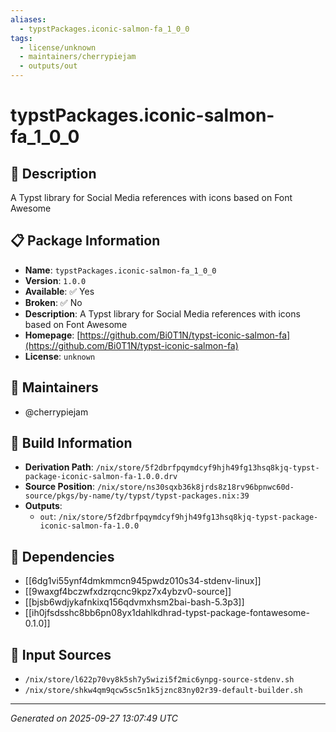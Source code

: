 ```yaml
---
aliases:
  - typstPackages.iconic-salmon-fa_1_0_0
tags:
  - license/unknown
  - maintainers/cherrypiejam
  - outputs/out
---
```


# typstPackages.iconic-salmon-fa_1_0_0

## 📝 Description

A Typst library for Social Media references with icons based on Font Awesome

## 📋 Package Information

- **Name**: `typstPackages.iconic-salmon-fa_1_0_0`
- **Version**: `1.0.0`
- **Available**: ✅ Yes
- **Broken**: ✅ No
- **Description**: A Typst library for Social Media references with icons based on Font Awesome
- **Homepage**: [https://github.com/Bi0T1N/typst-iconic-salmon-fa](https://github.com/Bi0T1N/typst-iconic-salmon-fa)
- **License**: `unknown`
## 👥 Maintainers

- @cherrypiejam


## 🔧 Build Information

- **Derivation Path**: `/nix/store/5f2dbrfpqymdcyf9hjh49fg13hsq8kjq-typst-package-iconic-salmon-fa-1.0.0.drv`
- **Source Position**: `/nix/store/ns30sqxb36k8jrds8z18rv96bpnwc60d-source/pkgs/by-name/ty/typst/typst-packages.nix:39`
- **Outputs**:
  - `out`:  `/nix/store/5f2dbrfpqymdcyf9hjh49fg13hsq8kjq-typst-package-iconic-salmon-fa-1.0.0`

## 🔗 Dependencies

- [[6dg1vi55ynf4dmkmmcn945pwdz010s34-stdenv-linux]]
- [[9waxgf4bczwfxdzrqcnc9kpz7x4ybzv0-source]]
- [[bjsb6wdjykafnkixq156qdvmxhsm2bai-bash-5.3p3]]
- [[ih0jfsdsshc8bb6pn08yx1dahlkdhrad-typst-package-fontawesome-0.1.0]]

## 📁 Input Sources

- `/nix/store/l622p70vy8k5sh7y5wizi5f2mic6ynpg-source-stdenv.sh`
- `/nix/store/shkw4qm9qcw5sc5n1k5jznc83ny02r39-default-builder.sh`

---
*Generated on 2025-09-27 13:07:49 UTC*
